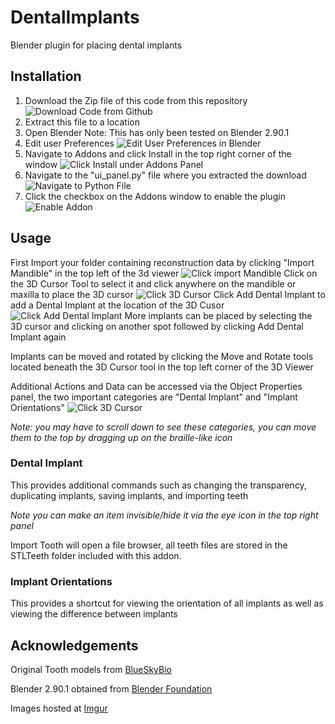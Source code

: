 # DentalImplants
Blender plugin for placing dental implants

## Installation
1. Download the Zip file of this code from this repository
![Download Code from Github](https://i.imgur.com/Vw9WkPF.png "Download Code")
2. Extract this file to a location
3. Open Blender Note: This has only been tested on Blender 2.90.1
4. Edit user Preferences
![Edit User Preferences in Blender](https://i.imgur.com/8i1gXpC.png "Edit User Preferences")
5. Navigate to Addons and click Install in the top right corner of the window
![Click Install under Addons Panel](https://i.imgur.com/itKn5UN.png "Click Install")
6. Navigate to the "ui_panel.py" file where you extracted the download
![Navigate to Python File](https://i.imgur.com/Knv6Mem.png "Navigate to python file")
7. Click the checkbox on the Addons window to enable the plugin
![Enable Addon](https://i.imgur.com/fpXJpig.png "Click the checkbox to enable")

## Usage
First Import your folder containing reconstruction data by clicking "Import Mandible" in the top left of the 3d viewer
![Click import Mandible](https://i.imgur.com/9NxjjO2.png "Click Import Mandible in the top left of the 3d viewer")
Click on the 3D Cursor Tool to select it and click anywhere on the mandible or maxilla to place the 3D cursor
![Click 3D Cursor](https://i.imgur.com/YNGspho.png "Click 3D Cursor")
Click Add Dental Implant to add a Dental Implant at the location of the 3D Cusor
![Click Add Dental Implant](https://i.imgur.com/Q2jVRyv.png "Click Add Dental Implant")
More implants can be placed by selecting the 3D cursor and clicking on another spot followed by clicking Add Dental Implant again

Implants can be moved and rotated by clicking the Move and Rotate tools located beneath the 3D Cursor tool in the top left corner of the 3D Viewer


Additional Actions and Data can be accessed via the Object Properties panel, the two important categories are "Dental Implant" and "Implant Orientations"
![Click 3D Cursor](https://i.imgur.com/jrh9BEW.png "Click 3D Cursor")

*Note: you may have to scroll down to see these categories, you can move them to the top by dragging up on the braille-like icon*
### Dental Implant
This provides additional commands such as changing the transparency, duplicating implants, saving implants, and importing teeth

*Note you can make an item invisible/hide it via the eye icon in the top right panel*

Import Tooth will open a file browser, all teeth files are stored in the STLTeeth folder included with this addon.

### Implant Orientations
This provides a shortcut for viewing the orientation of all implants as well as viewing the difference between implants

## Acknowledgements
Original Tooth models from
[BlueSkyBio](https://en.blueskybioacademia.com/digitalfiles)

Blender 2.90.1 obtained from
[Blender Foundation](https://www.blender.org/)

Images hosted at [Imgur](https://imgur.com/)


